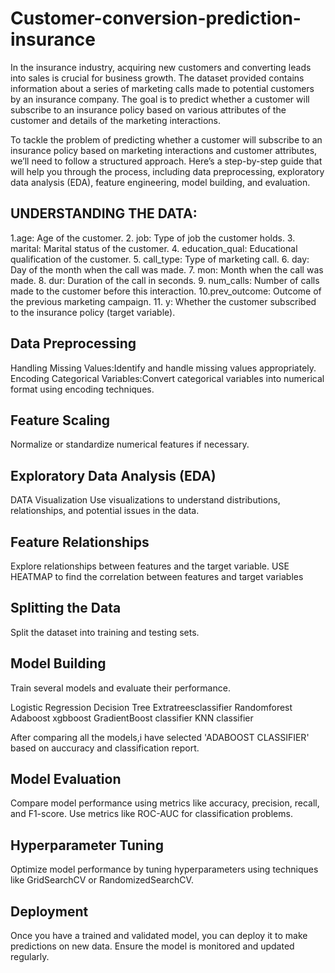 # Customer-conversion-prediction-insurance

In the insurance industry, acquiring new customers and converting leads into sales is crucial for business growth. The dataset provided contains information about a series
of marketing calls made to potential customers by an insurance company. The goal is to predict whether a customer will subscribe to an insurance policy based on various
attributes of the customer and details of the marketing interactions.

To tackle the problem of predicting whether a customer will subscribe to an insurance policy based on marketing interactions and customer attributes, we’ll need to follow a structured approach. Here’s a step-by-step guide that will help you through the process, including data preprocessing, exploratory data analysis (EDA), feature engineering, model building, and evaluation.

## UNDERSTANDING THE DATA:

1.age: Age of the customer.
2. job: Type of job the customer holds.
3. marital: Marital status of the customer.
4. education_qual: Educational qualification of the customer.
5. call_type: Type of marketing call.
6. day: Day of the month when the call was made.
7. mon: Month when the call was made.
8. dur: Duration of the call in seconds.
9. num_calls: Number of calls made to the customer before this interaction.
10.prev_outcome: Outcome of the previous marketing campaign.
11. y: Whether the customer subscribed to the insurance policy (target variable).

##  Data Preprocessing
Handling Missing Values:Identify and handle missing values appropriately.
Encoding Categorical Variables:Convert categorical variables into numerical format using encoding techniques.

## Feature Scaling
Normalize or standardize numerical features if necessary.

## Exploratory Data Analysis (EDA)
DATA Visualization
Use visualizations to understand distributions, relationships, and potential issues in the data.

## Feature Relationships
Explore relationships between features and the target variable.
USE HEATMAP to find the correlation between features and target variables

## Splitting the Data
Split the dataset into training and testing sets.

## Model Building
Train several models and evaluate their performance.

Logistic Regression
Decision Tree
Extratreesclassifier
Randomforest
Adaboost
xgbboost
GradientBoost classifier
KNN classifier

After comparing all the models,i have selected 'ADABOOST CLASSIFIER' based on auccuracy  and classification report.

## Model Evaluation
Compare model performance using metrics like accuracy, precision, recall, and F1-score. Use metrics like ROC-AUC for classification problems.

## Hyperparameter Tuning
Optimize model performance by tuning hyperparameters using techniques like GridSearchCV or RandomizedSearchCV.

## Deployment
Once you have a trained and validated model, you can deploy it to make predictions on new data. Ensure the model is monitored and updated regularly.
